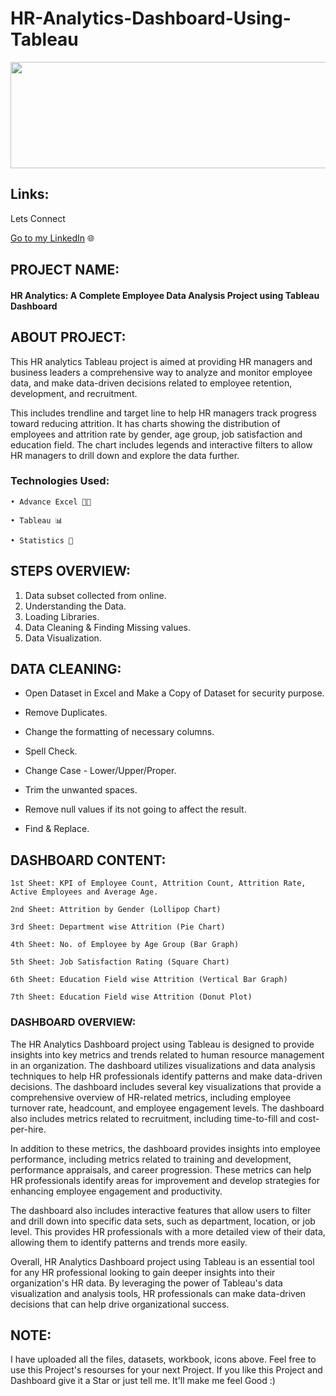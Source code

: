 # HR-Analytics-Dashboard-Using-Tableau

<p align="center">
  <img width="700" height="170" src="https://user-images.githubusercontent.com/124501309/227756844-5972e656-be9a-4c97-a0a0-ef5aae750a12.png">
</p>

## Links:
Lets Connect 

[Go to my LinkedIn](www.linkedin.com/in/eshwari-gone-8a0500194) 🌐

## PROJECT NAME:

#### HR Analytics: A Complete Employee Data Analysis Project using Tableau Dashboard

## ABOUT PROJECT:

This HR analytics Tableau project is aimed at providing HR managers and business leaders a comprehensive way to analyze and monitor employee data, and make data-driven decisions related to employee retention, development, and recruitment.

This includes trendline and target line to help HR managers track progress toward reducing attrition. It has charts showing the distribution of employees and attrition rate by gender, age group, job satisfaction and education field. The chart includes legends and interactive filters to allow HR managers to drill down and explore the data further.

### Technologies Used:

    • Advance Excel 👨‍💻 

    • Tableau 📊

    • Statistics 📜
    
## STEPS OVERVIEW:

1) Data subset collected from online.
2) Understanding the Data.
3) Loading Libraries.
4) Data Cleaning & Finding Missing values.
5) Data Visualization.

## DATA CLEANING:

   - Open Dataset in Excel and Make a Copy of Dataset for security purpose.

   - Remove Duplicates.

   - Change the formatting of necessary columns.

   - Spell Check.

   - Change Case - Lower/Upper/Proper.

   - Trim the unwanted spaces.

   - Remove null values if its not going to affect the result.

   - Find & Replace.

## DASHBOARD CONTENT:

    1st Sheet: KPI of Employee Count, Attrition Count, Attrition Rate, Active Employees and Average Age.
    
    2nd Sheet: Attrition by Gender (Lollipop Chart)
    
    3rd Sheet: Department wise Attrition (Pie Chart)
    
    4th Sheet: No. of Employee by Age Group (Bar Graph)
    
    5th Sheet: Job Satisfaction Rating (Square Chart)
    
    6th Sheet: Education Field wise Attrition (Vertical Bar Graph)
    
    7th Sheet: Education Field wise Attrition (Donut Plot)

### DASHBOARD OVERVIEW:

The HR Analytics Dashboard project using Tableau is designed to provide insights into key metrics and trends related to human resource management in an organization. The dashboard utilizes visualizations and data analysis techniques to help HR professionals identify patterns and make data-driven decisions. The dashboard includes several key visualizations that provide a comprehensive overview of HR-related metrics, including employee turnover rate, headcount, and employee engagement levels. The dashboard also includes metrics related to recruitment, including time-to-fill and cost-per-hire.

In addition to these metrics, the dashboard provides insights into employee performance, including metrics related to training and development, performance appraisals, and career progression. These metrics can help HR professionals identify areas for improvement and develop strategies for enhancing employee engagement and productivity.

The dashboard also includes interactive features that allow users to filter and drill down into specific data sets, such as department, location, or job level. This provides HR professionals with a more detailed view of their data, allowing them to identify patterns and trends more easily.

Overall, HR Analytics Dashboard project using Tableau is an essential tool for any HR professional looking to gain deeper insights into their organization's HR data. By leveraging the power of Tableau's data visualization and analysis tools, HR professionals can make data-driven decisions that can help drive organizational success.

## NOTE: 

I have uploaded all the files, datasets, workbook, icons above. Feel free to use this Project's resourses for your next Project. If you like this Project and Dashboard give it a Star or just tell me. It'll make me feel Good :)

